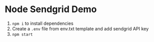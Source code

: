 # Node Sendgrid Demo

1. `npm i` to install dependencies
2. Create a `.env` file from env.txt template and add sendgrid API key
3. `npm start`